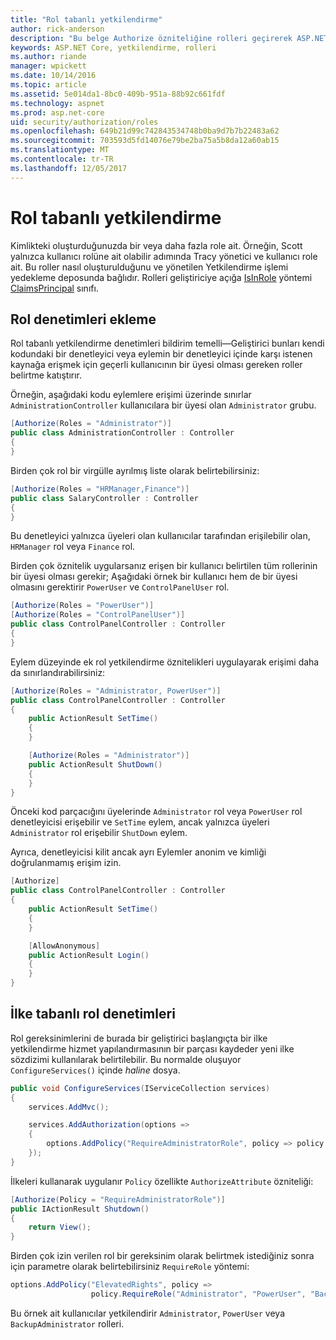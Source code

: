 ```yaml
---
title: "Rol tabanlı yetkilendirme"
author: rick-anderson
description: "Bu belge Authorize özniteliğine rolleri geçirerek ASP.NET Core denetleyici ve eylem erişimi kısıtlamak nasıl gösterir."
keywords: ASP.NET Core, yetkilendirme, rolleri
ms.author: riande
manager: wpickett
ms.date: 10/14/2016
ms.topic: article
ms.assetid: 5e014da1-8bc0-409b-951a-88b92c661fdf
ms.technology: aspnet
ms.prod: asp.net-core
uid: security/authorization/roles
ms.openlocfilehash: 649b21d99c742843534748b0ba9d7b7b22483a62
ms.sourcegitcommit: 703593d5fd14076e79be2ba75a5b8da12a60ab15
ms.translationtype: MT
ms.contentlocale: tr-TR
ms.lasthandoff: 12/05/2017
---
```

# <a name="role-based-authorization"></a>Rol tabanlı yetkilendirme

<a name="security-authorization-role-based"></a>

Kimlikteki oluşturduğunuzda bir veya daha fazla role ait. Örneğin, Scott yalnızca kullanıcı rolüne ait olabilir adımında Tracy yönetici ve kullanıcı role ait. Bu roller nasıl oluşturulduğunu ve yönetilen Yetkilendirme işlemi yedekleme deposunda bağlıdır. Rolleri geliştiriciye açığa [IsInRole](https://docs.microsoft.com/dotnet/api/system.security.principal.genericprincipal.isinrole) yöntemi [ClaimsPrincipal](https://docs.microsoft.com/dotnet/api/system.security.claims.claimsprincipal) sınıfı.

## <a name="adding-role-checks"></a>Rol denetimleri ekleme

Rol tabanlı yetkilendirme denetimleri bildirim temelli&mdash;Geliştirici bunları kendi kodundaki bir denetleyici veya eylemin bir denetleyici içinde karşı istenen kaynağa erişmek için geçerli kullanıcının bir üyesi olması gereken roller belirtme katıştırır.

Örneğin, aşağıdaki kodu eylemlere erişimi üzerinde sınırlar `AdministrationController` kullanıcılara bir üyesi olan `Administrator` grubu.

```csharp
[Authorize(Roles = "Administrator")]
public class AdministrationController : Controller
{
}
```

Birden çok rol bir virgülle ayrılmış liste olarak belirtebilirsiniz:

```csharp
[Authorize(Roles = "HRManager,Finance")]
public class SalaryController : Controller
{
}
```

Bu denetleyici yalnızca üyeleri olan kullanıcılar tarafından erişilebilir olan, `HRManager` rol veya `Finance` rol.

Birden çok öznitelik uygularsanız erişen bir kullanıcı belirtilen tüm rollerinin bir üyesi olması gerekir; Aşağıdaki örnek bir kullanıcı hem de bir üyesi olmasını gerektirir `PowerUser` ve `ControlPanelUser` rol.

```csharp
[Authorize(Roles = "PowerUser")]
[Authorize(Roles = "ControlPanelUser")]
public class ControlPanelController : Controller
{
}
```

Eylem düzeyinde ek rol yetkilendirme öznitelikleri uygulayarak erişimi daha da sınırlandırabilirsiniz:

```csharp
[Authorize(Roles = "Administrator, PowerUser")]
public class ControlPanelController : Controller
{
    public ActionResult SetTime()
    {
    }

    [Authorize(Roles = "Administrator")]
    public ActionResult ShutDown()
    {
    }
}
```

Önceki kod parçacığını üyelerinde `Administrator` rol veya `PowerUser` rol denetleyicisi erişebilir ve `SetTime` eylem, ancak yalnızca üyeleri `Administrator` rol erişebilir `ShutDown` eylem.

Ayrıca, denetleyicisi kilit ancak ayrı Eylemler anonim ve kimliği doğrulanmamış erişim izin.

```csharp
[Authorize]
public class ControlPanelController : Controller
{
    public ActionResult SetTime()
    {
    }

    [AllowAnonymous]
    public ActionResult Login()
    {
    }
}
```

<a name="security-authorization-role-policy"></a>

## <a name="policy-based-role-checks"></a>İlke tabanlı rol denetimleri

Rol gereksinimlerini de burada bir geliştirici başlangıçta bir ilke yetkilendirme hizmet yapılandırmasının bir parçası kaydeder yeni ilke sözdizimi kullanılarak belirtilebilir. Bu normalde oluşuyor `ConfigureServices()` içinde *haline* dosya.

```csharp
public void ConfigureServices(IServiceCollection services)
{
    services.AddMvc();

    services.AddAuthorization(options =>
    {
        options.AddPolicy("RequireAdministratorRole", policy => policy.RequireRole("Administrator"));
    });
}
```

İlkeleri kullanarak uygulanır `Policy` özellikte `AuthorizeAttribute` özniteliği:

```csharp
[Authorize(Policy = "RequireAdministratorRole")]
public IActionResult Shutdown()
{
    return View();
}
```

Birden çok izin verilen rol bir gereksinim olarak belirtmek istediğiniz sonra için parametre olarak belirtebilirsiniz `RequireRole` yöntemi:

```csharp
options.AddPolicy("ElevatedRights", policy =>
                  policy.RequireRole("Administrator", "PowerUser", "BackupAdministrator"));
```

Bu örnek ait kullanıcılar yetkilendirir `Administrator`, `PowerUser` veya `BackupAdministrator` rolleri.
